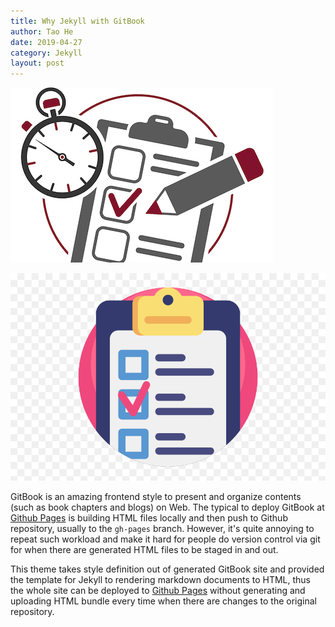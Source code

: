 ```yaml
---
title: Why Jekyll with GitBook
author: Tao He
date: 2019-04-27
category: Jekyll
layout: post
---
```


![My helpful screenshot1](/assets/img/test.jpg)

![My helpful screenshot2](/assets/img/test1.png)


GitBook is an amazing frontend style to present and organize contents (such as book chapters
and blogs) on Web. The typical to deploy GitBook at [Github Pages][1]
is building HTML files locally and then push to Github repository, usually to the `gh-pages`
branch. However, it's quite annoying to repeat such workload and make it hard for people do
version control via git for when there are generated HTML files to be staged in and out.

This theme takes style definition out of generated GitBook site and provided the template
for Jekyll to rendering markdown documents to HTML, thus the whole site can be deployed
to [Github Pages][1] without generating and uploading HTML bundle every time when there are
changes to the original repository.
 
[1]: https://pages.github.com


